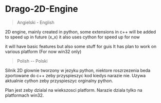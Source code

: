 # Drago-2D-Engine

> Angielski - English 

 2D engine, mainly created in python, some extensions in c++ will be added to speed up in future (x_x) 
 it also uses cython for speed up for now

 it will have basic features but also some stuff for guis 
 It has plan to work on various platform (For now win32 only) 


> Polish -- Polski 

 Silnik 2D glownie tworzony w jezyku python, niektore roszrzezenia beda zportowane do c++ zeby przyspieszyc kod kiedys narazie nie.
 Uzywa aktualnie cython zeby przyspieszyc orginalny python. 

 Plan jest zeby dzialal na wiekszosci platform.
 Narazie dziala tylko na platformach win32.  

